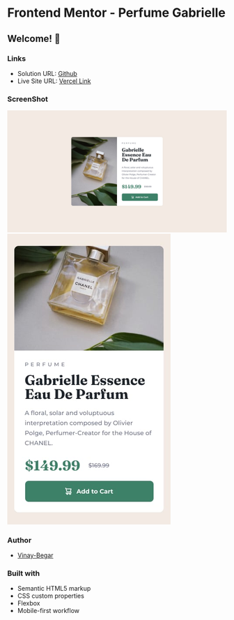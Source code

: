 # Frontend Mentor - Perfume Gabrielle
## Welcome! 👋

### Links

- Solution URL: [Github]()
- Live Site URL: [Vercel Link](https://perfume-gabrielle-tau.vercel.app/)

### ScreenShot

![Desktop](./design/desktop-design.jpg)
![Mobile](./design/mobile-design.jpg)

### Author

- [Vinay-Begar](https://www.linkedin.com/in/vinay-begar/)


### Built with

- Semantic HTML5 markup
- CSS custom properties
- Flexbox
- Mobile-first workflow
